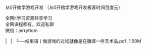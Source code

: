 从0开始学游戏开发 （从0开始学游戏开发极客时间百度云）

全网it学习资源共享学习<br>全网课程都有，欢迎私聊<br>微信：jerryttom<br>

| &nbsp;&nbsp;| &nbsp;&nbsp;└──结束语丨做游戏的过程就像是在雕琢一件艺术品.pdf &nbsp;1.50M